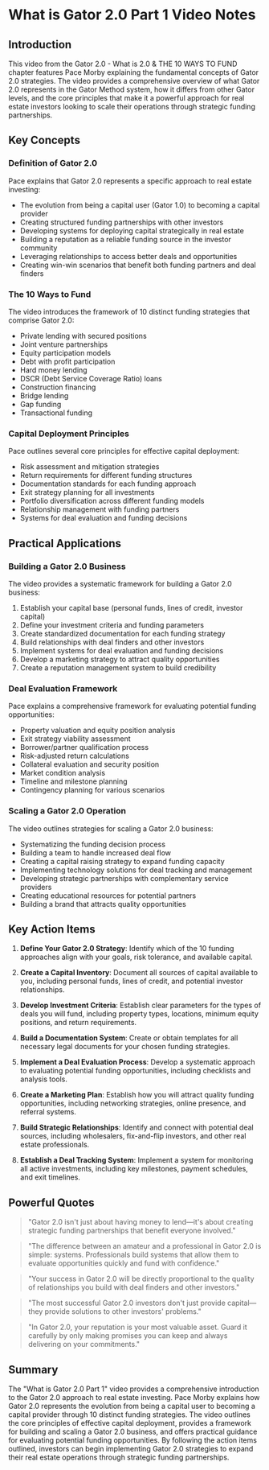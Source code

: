 # What is Gator 2.0 Part 1 Video Notes

## Introduction

This video from the Gator 2.0 - What is 2.0 & THE 10 WAYS TO FUND chapter features Pace Morby explaining the fundamental concepts of Gator 2.0 strategies. The video provides a comprehensive overview of what Gator 2.0 represents in the Gator Method system, how it differs from other Gator levels, and the core principles that make it a powerful approach for real estate investors looking to scale their operations through strategic funding partnerships.

## Key Concepts

### Definition of Gator 2.0

Pace explains that Gator 2.0 represents a specific approach to real estate investing:
- The evolution from being a capital user (Gator 1.0) to becoming a capital provider
- Creating structured funding partnerships with other investors
- Developing systems for deploying capital strategically in real estate
- Building a reputation as a reliable funding source in the investor community
- Leveraging relationships to access better deals and opportunities
- Creating win-win scenarios that benefit both funding partners and deal finders

### The 10 Ways to Fund

The video introduces the framework of 10 distinct funding strategies that comprise Gator 2.0:
- Private lending with secured positions
- Joint venture partnerships
- Equity participation models
- Debt with profit participation
- Hard money lending
- DSCR (Debt Service Coverage Ratio) loans
- Construction financing
- Bridge lending
- Gap funding
- Transactional funding

### Capital Deployment Principles

Pace outlines several core principles for effective capital deployment:
- Risk assessment and mitigation strategies
- Return requirements for different funding structures
- Documentation standards for each funding approach
- Exit strategy planning for all investments
- Portfolio diversification across different funding models
- Relationship management with funding partners
- Systems for deal evaluation and funding decisions

## Practical Applications

### Building a Gator 2.0 Business

The video provides a systematic framework for building a Gator 2.0 business:
1. Establish your capital base (personal funds, lines of credit, investor capital)
2. Define your investment criteria and funding parameters
3. Create standardized documentation for each funding strategy
4. Build relationships with deal finders and other investors
5. Implement systems for deal evaluation and funding decisions
6. Develop a marketing strategy to attract quality opportunities
7. Create a reputation management system to build credibility

### Deal Evaluation Framework

Pace explains a comprehensive framework for evaluating potential funding opportunities:
- Property valuation and equity position analysis
- Exit strategy viability assessment
- Borrower/partner qualification process
- Risk-adjusted return calculations
- Collateral evaluation and security position
- Market condition analysis
- Timeline and milestone planning
- Contingency planning for various scenarios

### Scaling a Gator 2.0 Operation

The video outlines strategies for scaling a Gator 2.0 business:
- Systematizing the funding decision process
- Building a team to handle increased deal flow
- Creating a capital raising strategy to expand funding capacity
- Implementing technology solutions for deal tracking and management
- Developing strategic partnerships with complementary service providers
- Creating educational resources for potential partners
- Building a brand that attracts quality opportunities

## Key Action Items

1. **Define Your Gator 2.0 Strategy**: Identify which of the 10 funding approaches align with your goals, risk tolerance, and available capital.

2. **Create a Capital Inventory**: Document all sources of capital available to you, including personal funds, lines of credit, and potential investor relationships.

3. **Develop Investment Criteria**: Establish clear parameters for the types of deals you will fund, including property types, locations, minimum equity positions, and return requirements.

4. **Build a Documentation System**: Create or obtain templates for all necessary legal documents for your chosen funding strategies.

5. **Implement a Deal Evaluation Process**: Develop a systematic approach to evaluating potential funding opportunities, including checklists and analysis tools.

6. **Create a Marketing Plan**: Establish how you will attract quality funding opportunities, including networking strategies, online presence, and referral systems.

7. **Build Strategic Relationships**: Identify and connect with potential deal sources, including wholesalers, fix-and-flip investors, and other real estate professionals.

8. **Establish a Deal Tracking System**: Implement a system for monitoring all active investments, including key milestones, payment schedules, and exit timelines.

## Powerful Quotes

> "Gator 2.0 isn't just about having money to lend—it's about creating strategic funding partnerships that benefit everyone involved."

> "The difference between an amateur and a professional in Gator 2.0 is simple: systems. Professionals build systems that allow them to evaluate opportunities quickly and fund with confidence."

> "Your success in Gator 2.0 will be directly proportional to the quality of relationships you build with deal finders and other investors."

> "The most successful Gator 2.0 investors don't just provide capital—they provide solutions to other investors' problems."

> "In Gator 2.0, your reputation is your most valuable asset. Guard it carefully by only making promises you can keep and always delivering on your commitments."

## Summary

The "What is Gator 2.0 Part 1" video provides a comprehensive introduction to the Gator 2.0 approach to real estate investing. Pace Morby explains how Gator 2.0 represents the evolution from being a capital user to becoming a capital provider through 10 distinct funding strategies. The video outlines the core principles of effective capital deployment, provides a framework for building and scaling a Gator 2.0 business, and offers practical guidance for evaluating potential funding opportunities. By following the action items outlined, investors can begin implementing Gator 2.0 strategies to expand their real estate operations through strategic funding partnerships.
